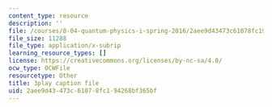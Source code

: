 ```yaml
---
content_type: resource
description: ''
file: /courses/8-04-quantum-physics-i-spring-2016/2aee9d43473c61078fc194268bf365bf_7euh_iwzSGo.srt
file_size: 11288
file_type: application/x-subrip
learning_resource_types: []
license: https://creativecommons.org/licenses/by-nc-sa/4.0/
ocw_type: OCWFile
resourcetype: Other
title: 3play caption file
uid: 2aee9d43-473c-6107-8fc1-94268bf365bf
---
```

